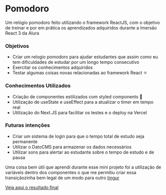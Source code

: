# Pomodoro

Um relógio pomodoro feito utilizando o framework ReactJS, com o objetivo de treinar e por em prática os aprendizados adquiridos durante a Imersão React 3 da Alura

### Objetivos
* Criar um relogio pomodoro para ajudar estudantes que assim como eu tem dificuldades de estudar por um longo tempo consecutivo
* Exercitar os conhecimentos adquiridos
* Testar algumas coisas novas relacionadas ao framework React :atom_symbol:

### Conhecimentos Utilizados
* Criação de componentes estilizados com styled components :nail_care:
* Utilização de useState e useEffect para a atualizar o timer em tempo real
* Utilização do Next.JS para facilitar os testes e o deploy na Vercel

### Futuras intenções
* Criar um sistema de login para que o tempo total de estudo seja permanente
* Utilizar o DatoCMS para armazenar os dados necessários
* Utilizar sons para alertar ao estudante sobre o tempo de estudo e de pausa

Uma coisa bem útil que aprendi durante esse mini projeto foi a utilização de variáveis dentro dos componentes o que me permitiu criar essa transiçãozinha bem legal de um modo para outro
[Imgur](https://i.imgur.com/W4rWuIE.gifv)


[Veja aqui o resultado final](https://relochinho.vercel.app)
